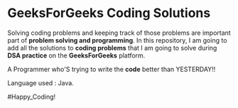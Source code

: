 # GeeksForGeeks Coding Solutions
Solving coding problems and keeping track of those problems are important part of **problem solving and programming**. In this repository, I am going to add all the solutions to **coding problems** that I am going to solve during **DSA practice** on the **GeeksForGeeks** platform.

A Programmer who'S trying to write the **code** better than YESTERDAY!!

Language used : Java.

#Happy_Coding!
